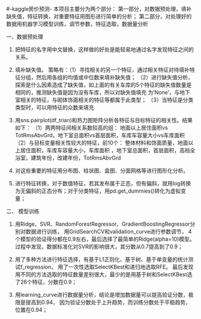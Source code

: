 #-kaggle房价预测-
本项目主要分为两个部分：
第一部分，对数据预处理，填补缺失值，特征转换，对重要特征用图形进行简单的分析；
第二部分，对处理好的数据用机器学习模型训练，调节参数，特征选取，数据量分析

一、数据预处理
   1.	把特征的名字用中文替换，这样做的好处是能轻易地通过名字发现特征之间的关系。
   
   2.	填补缺失值。                                                                                                                              策略有：（1）寻找相关的另一个特征，通过相关特征对待填补特征分组，然后用各组的均值或中位数来填补缺失值；
          （2）进行缺失值分析，探索是什么因素造成了缺失值，如上面的有关车库的5个特征的缺失值数量是相同的，推测缺失值是因为没有车库，所以对缺失值填充                  为‘None’，与地下室相关的特征，与砌体饰面相关的特征等都属于此类型；
          （3）当特征是分类类型时，可以用特征的众数来填充
          
   3.	用sns.pairplot(df_trian)和热力图矩阵分析各特征与目标特征的相关性。结果如下：
     （1）两两特征间相关系数较高的组：
         地面以上居住面积vs TotRmsAbvGrd，地下室总面积vs首层面积，车库车容量大小vs车库面积
     （2）与目标变量相关性较大的特征，前10个：
          整体材料和饰面质量，地面以上居住面积，车库车容量大小，车库面积 ，地下室总面积，首层面积，高档全浴室，建筑年份，改建年份，TotRmsAbvGrd

   4.	对这些重要的特征用分布图、柱状图、盒图、分面网格等进行图形化分析。

   5.	进行特征转换，对于数值特征，若其发布属于正态，但有偏斜，就用log转换为无偏斜的正态分布；对于分类特征，用pd.get_dummies()转化为虚拟变量；
                                                                                             
二、 模型训练
   1.  用Ridge、SVR、RandomForestRegressor、GradientBoostingRegressor分别对数据进行训练，
       用GridSearchCV和validation_curve进行参数调节，
       4个模型的验证得分都在0.9左右，最后选择了最简单的Ridge(alpha=10)模型。
       过程中发现，数据标准化对SVR的影响很大，其分数从0.7提高到了0.9；
       
   2.  用了多种方法进行特征选择，有基于L1正则化、基于树、基于单变量的统计测试f_regression，
       用了一次性选取SelectKBest和递归地选取RFE。
       最后发现用不同的方法选取的特征数量差别很大，最少的是用基于树和SelectKBest选了26个特征，分数在0.9；
   3.  用learning_curve进行数据量分析，结论是增加数据量可以提高验证分数，极限是提高到0.94，
       因为验证分数处于上升趋势，而训练分数处于平稳趋势，位置在0.94；


